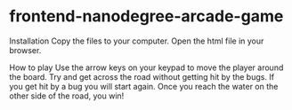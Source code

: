frontend-nanodegree-arcade-game
===============================

Installation
Copy the files to your computer.
Open the html file in your browser.

How to play
Use the arrow keys on your keypad to move the player around the board.
Try and get across the road without getting hit by the bugs. If you get hit by a bug you will start again.
Once you reach the water on the other side of the road, you win!